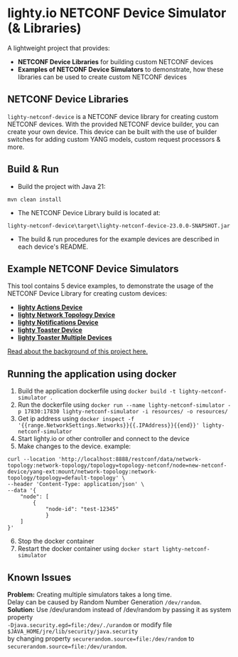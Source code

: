 # lighty.io NETCONF Device Simulator (& Libraries)

A lightweight project that provides:
- **NETCONF Device Libraries** for building custom NETCONF devices
- **Examples of NETCONF Device Simulators** to demonstrate, how these libraries can be used to create custom NETCONF devices

## NETCONF Device Libraries
`lighty-netconf-device` is a NETCONF device library for creating
custom NETCONF devices. With the provided NETCONF device builder,
you can create your own device. This device can be built with the use of builder switches for
adding custom YANG models, custom request processors & more.

## Build & Run
* Build the project with Java 21:
```
mvn clean install
```
* The NETCONF Device Library build is located at:

`lighty-netconf-device\target\lighty-netconf-device-23.0.0-SNAPSHOT.jar`

* The build & run procedures for the example devices are described in each device's README.

## Example NETCONF Device Simulators
This tool contains 5 device examples, to demonstrate the usage of the NETCONF Device Library for creating custom devices:
- [**lighty Actions Device**](./examples/devices/lighty-actions-device/README.md)
- [**lighty Network Topology Device**](./examples/devices/lighty-network-topology-device/README.md)
- [**lighty Notifications Device**](./examples/devices/lighty-notifications-device/README.md)
- [**lighty Toaster Device**](./examples/devices/lighty-toaster-device/README.md)
- [**lighty Toaster Multiple Devices**](./examples/devices/lighty-toaster-multiple-devices/README.md)

[Read about the background of this project here.](https://pantheon.tech/netconf-monitoring-get-schema/)

## Running the application using docker
1. Build the application dockerfile using `docker build -t lighty-netconf-simulator .`
2. Run the dockerfile using `docker run --name lighty-netconf-simulator -p 17830:17830 lighty-netconf-simulator -i resources/ -o resources/`
3. Get ip address using `docker inspect -f '{{range.NetworkSettings.Networks}}{{.IPAddress}}{{end}}' lighty-netconf-simulator`
4. Start lighty.io or other controller and connect to the device
5. Make changes to the device. example:
```
curl --location 'http://localhost:8888/restconf/data/network-topology:network-topology/topology=topology-netconf/node=new-netconf-device/yang-ext:mount/network-topology:network-topology/topology=default-topology' \
--header 'Content-Type: application/json' \
--data '{
    "node": [
        {
            "node-id": "test-12345"
            }
    ]
}'
```
6. Stop the docker container
7. Restart the docker container using `docker start lighty-netconf-simulator`

## Known Issues

**Problem:** Creating multiple simulators takes a long time.  
 Delay can be caused by Random Number Generation `/dev/random`.   
**Solution:** Use /dev/urandom instead of /dev/random by passing it as system property  
`-Djava.security.egd=file:/dev/./urandom` or modify file `$JAVA_HOME/jre/lib/security/java.security`  
by changing property `securerandom.source=file:/dev/random`
to `securerandom.source=file:/dev/urandom`.